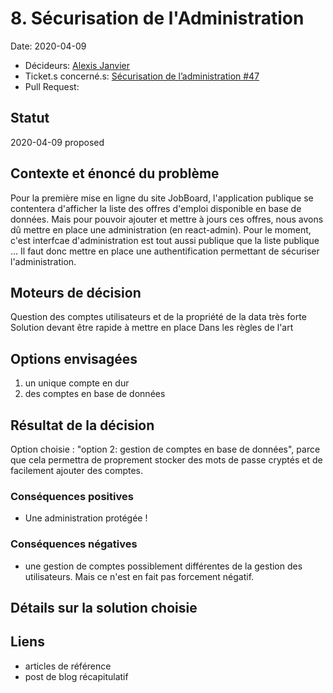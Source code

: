 # 8. Sécurisation de l'Administration

Date: 2020-04-09

- Décideurs: [Alexis Janvier](https://github.com/alexisjanvier)
- Ticket.s concerné.s: [Sécurisation de l’administration #47](https://github.com/CaenCamp/jobs-caen-camp/issues/47)
- Pull Request:

## Statut

2020-04-09 proposed

## Contexte et énoncé du problème

Pour la première mise en ligne du site JobBoard, l'application publique se contentera d'afficher la liste des offres d'emploi disponible en base de données. Mais pour pouvoir ajouter et mettre à jours ces offres, nous avons dû mettre en place une administration (en react-admin). Pour le moment, c'est interfcae d'administration est tout aussi publique que la liste publique ... Il faut donc mettre en place une authentification permettant de sécuriser l'administration.

## Moteurs de décision

Question des comptes utilisateurs et de la propriété de la data très forte
Solution devant être rapide à mettre en place
Dans les règles de l'art

## Options envisagées

1) un unique compte en dur
2) des comptes en base de données

## Résultat de la décision

Option choisie : "option 2: gestion de comptes en base de données", parce que cela permettra de proprement stocker des mots de passe cryptés et de facilement ajouter des comptes.

### Conséquences positives

- Une administration protégée !

### Conséquences négatives

- une gestion de comptes possiblement différentes de la gestion des utilisateurs. Mais ce n'est en fait pas forcement négatif.

## Détails sur la solution choisie

## Liens

- articles de référence
- post de blog récapitulatif
